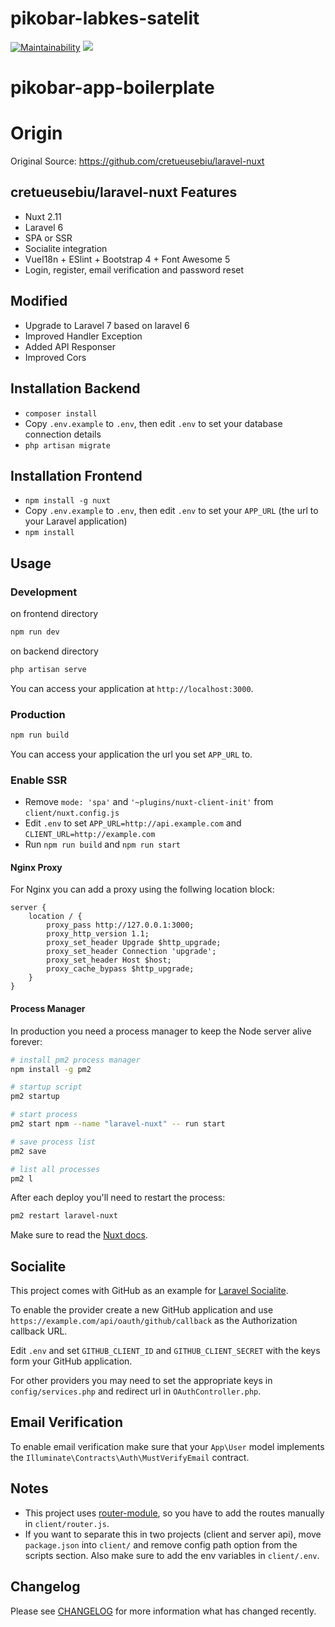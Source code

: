 # pikobar-labkes-satelit

[![Maintainability](https://api.codeclimate.com/v1/badges/51bc226583c547f4edd9/maintainability)](https://codeclimate.com/github/jabardigitalservice/pikobar-labkes-satelit/maintainability)
<a href="https://codeclimate.com/github/jabardigitalservice/pikobar-labkes-satelit/maintainability"><img src="https://api.codeclimate.com/v1/badges/787b03693bb35c105f19/maintainability" /></a>

# pikobar-app-boilerplate

# Origin
Original Source: https://github.com/cretueusebiu/laravel-nuxt

## cretueusebiu/laravel-nuxt Features

- Nuxt 2.11
- Laravel 6
- SPA or SSR
- Socialite integration
- VueI18n + ESlint + Bootstrap 4 + Font Awesome 5
- Login, register, email verification and password reset

## Modified

- Upgrade to Laravel 7 based on laravel 6
- Improved Handler Exception
- Added API Responser
- Improved Cors


## Installation Backend

- `composer install`
- Copy `.env.example` to `.env`, then edit `.env` to set your database connection details
- `php artisan migrate`

## Installation Frontend

- `npm install -g nuxt`
- Copy `.env.example` to `.env`, then edit `.env` to set your `APP_URL` (the url to your Laravel application)
- `npm install`

## Usage

### Development

on frontend directory
```bash
npm run dev
```

on backend directory
```bash
php artisan serve
```

You can access your application at `http://localhost:3000`.

### Production

```bash
npm run build
```

You can access your application the url you set `APP_URL` to.

### Enable SSR

- Remove `mode: 'spa'` and `'~plugins/nuxt-client-init'` from `client/nuxt.config.js` 
- Edit `.env` to set `APP_URL=http://api.example.com` and `CLIENT_URL=http://example.com`
- Run `npm run build` and `npm run start`

#### Nginx Proxy

For Nginx you can add a proxy using the follwing location block:

```
server {
    location / {
        proxy_pass http://127.0.0.1:3000;
        proxy_http_version 1.1;
        proxy_set_header Upgrade $http_upgrade;
        proxy_set_header Connection 'upgrade';
        proxy_set_header Host $host;
        proxy_cache_bypass $http_upgrade;
    }
}
```

#### Process Manager

In production you need a process manager to keep the Node server alive forever:

```bash
# install pm2 process manager
npm install -g pm2

# startup script
pm2 startup

# start process
pm2 start npm --name "laravel-nuxt" -- run start

# save process list
pm2 save

# list all processes
pm2 l
```

After each deploy you'll need to restart the process:

```bash
pm2 restart laravel-nuxt 
```

Make sure to read the [Nuxt docs](https://nuxtjs.org/).

## Socialite

This project comes with GitHub as an example for [Laravel Socialite](https://laravel.com/docs/5.8/socialite).

To enable the provider create a new GitHub application and use `https://example.com/api/oauth/github/callback` as the Authorization callback URL.

Edit `.env` and set `GITHUB_CLIENT_ID` and `GITHUB_CLIENT_SECRET` with the keys form your GitHub application.

For other providers you may need to set the appropriate keys in `config/services.php` and redirect url in `OAuthController.php`.

## Email Verification

To enable email verification make sure that your `App\User` model implements the `Illuminate\Contracts\Auth\MustVerifyEmail` contract.

## Notes

- This project uses [router-module](https://github.com/nuxt-community/router-module), so you have to add the routes manually in `client/router.js`.
- If you want to separate this in two projects (client and server api), move `package.json` into `client/` and remove config path option from the scripts section. Also make sure to add the env variables in `client/.env`.

## Changelog

Please see [CHANGELOG](CHANGELOG.md) for more information what has changed recently.
